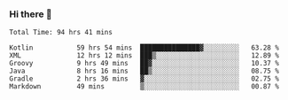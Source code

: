 ### Hi there 👋

<!--START_SECTION:waka-->

```text
Total Time: 94 hrs 41 mins

Kotlin           59 hrs 54 mins  ███████████████▓░░░░░░░░░   63.28 %
XML              12 hrs 12 mins  ███▒░░░░░░░░░░░░░░░░░░░░░   12.89 %
Groovy           9 hrs 49 mins   ██▓░░░░░░░░░░░░░░░░░░░░░░   10.37 %
Java             8 hrs 16 mins   ██▒░░░░░░░░░░░░░░░░░░░░░░   08.75 %
Gradle           2 hrs 36 mins   ▓░░░░░░░░░░░░░░░░░░░░░░░░   02.75 %
Markdown         49 mins         ▒░░░░░░░░░░░░░░░░░░░░░░░░   00.87 %
```

<!--END_SECTION:waka-->

<!--
**AndroidLion48/AndroidLion48** is a ✨ _special_ ✨ repository because its `README.md` (this file) appears on your GitHub profile.

Here are some ideas to get you started:

- 🔭 I’m currently working on becoming a full time professional software developer for Android Mobile Applications
- 🌱 I’m currently learning Kotlin, Jetpack Compose, and Android Studio.
- 👯 I’m looking to collaborate on Mobile Applications
- 🤔 I’m looking for help with career advancement.
- 💬 Ask me about my journey in entering the Software Development Industry
- 📫 How to reach me: Here
- 😄 Pronouns: Him
- ⚡ Fun fact: Something
-->
